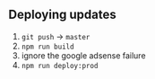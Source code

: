 ## Deploying updates
1. `git push` -> `master`
2. `npm run build`
3. ignore the google adsense failure
4. `npm run deploy:prod`